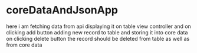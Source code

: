 # coreDataAndJsonApp
here i am fetching data from api displaying it on table view controller and on clicking add button adding new record to table and storing it into core data on clicking delete button the record should be deleted from table as well as from core data
